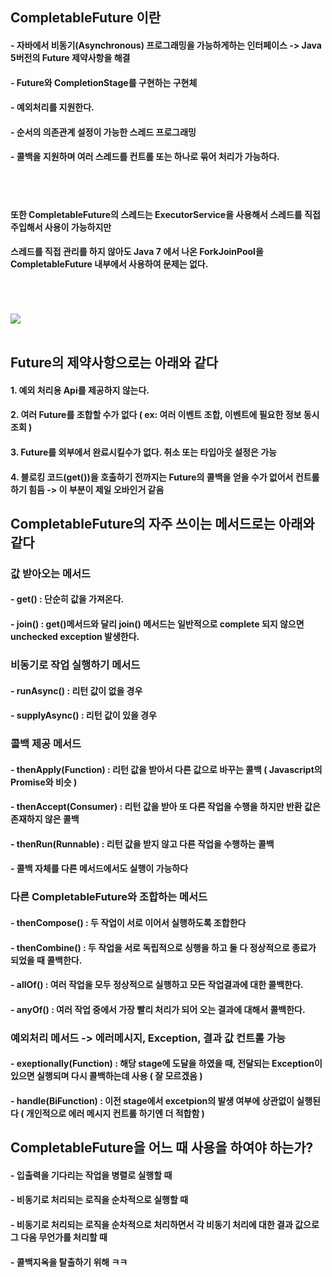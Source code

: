 ## CompletableFuture 이란

#### - 자바에서 비동기(Asynchronous) 프로그래밍을 가능하게하는 인터페이스 -> Java 5버전의 Future 제약사항을 해결 <br>
#### - Future와 CompletionStage를 구현하는 구현체
#### - 예외처리를 지원한다.
#### - 순서의 의존관계 설정이 가능한 스레드 프로그래밍
#### - 콜백을 지원하며 여러 스레드를 컨트롤 또는 하나로 묶어 처리가 가능하다.
<br><br>
#### 또한 CompletableFuture의 스레드는 ExecutorService을 사용해서 스레드를 직접 주입해서 사용이 가능하지만<br>
#### 스레드를 직접 관리를 하지 않아도 Java 7 에서 나온 ForkJoinPool을 CompletableFuture 내부에서 사용하여 문제는 없다.


<br><br><br>
<img src="https://user-images.githubusercontent.com/42057185/165993830-15d2e179-0b82-43a4-a966-60e35ae8116b.png"/>
<br><br>

## Future의 제약사항으로는 아래와 같다<br>
#### 1. 예외 처리용 Api를 제공하지 않는다.
#### 2. 여러 Future를 조합할 수가 없다 ( ex: 여러 이벤트 조합, 이벤트에 필요한 정보 동시 조회 )
#### 3. Future를 외부에서 완료시킬수가 없다. 취소 또는 타입아웃 설정은 가능
#### 4. 블로킹 코드(get())을 호출하기 전까지는 Future의 콜백을 얻을 수가 없어서 컨트롤하기 힘듬 -> 이 부분이 제일 오바인거 같음


## CompletableFuture의 자주 쓰이는 메서드로는 아래와 같다<br>
### 값 받아오는 메서드
#### - get() : 단순히 값을 가져온다.
#### - join() : get()메서드와 달리 join() 메서드는 일반적으로 complete 되지 않으면 unchecked exception 발생한다.
### 비동기로 작업 실행하기 메서드
#### - runAsync() : 리턴 값이 없을 경우
#### - supplyAsync() : 리턴 값이 있을 경우<br>
### 콜백 제공 메서드
#### - thenApply(Function) : 리턴 값을 받아서 다른 값으로 바꾸는 콜백 ( Javascript의 Promise와 비슷 )
#### - thenAccept(Consumer) : 리턴 값을 받아 또 다른 작업을 수행을 하지만 반환 값은 존재하지 않은 콜백
#### - thenRun(Runnable) : 리턴 값을 받지 않고 다른 작업을 수행하는 콜백<br>
#### - 콜백 자체를 다른 메서드에서도 실행이 가능하다
### 다른 CompletableFuture와 조합하는 메서드
#### - thenCompose() : 두 작업이 서로 이어서 실행하도록 조합한다
#### - thenCombine() : 두 작업을 서로 독립적으로 싱행을 하고 둘 다 정상적으로 종료가 되었을 때 콜백한다.
#### - allOf() : 여러 작업을 모두 정상적으로 실행하고 모든 작업결과에 대한 콜백한다.
#### - anyOf() : 여러 작업 중에서 가장 빨리 처리가 되어 오는 결과에 대해서 콜백한다.<br>
### 예외처리 메서드 -> 에러메시지, Exception, 결과 값 컨트롤 가능
#### - exeptionally(Function) : 해당 stage에 도달을 하였을 때, 전달되는 Exception이 있으면 실행되며 다시 콜백하는데 사용 ( 잘 모르겠음 )
#### - handle(BiFunction) : 이전 stage에서 excetpion의 발생 여부에 상관없이 실행된다 ( 개인적으로 에러 메시지 컨트롤 하기엔 더 적합함 )


## CompletableFuture을 어느 때 사용을 하여야 하는가?<br>
#### - 입출력을 기다리는 작업을 병렬로 실행할 때
#### - 비동기로 처리되는 로직을 순차적으로 실행할 때
#### - 비동기로 처리되는 로직을 순차적으로 처리하면서 각 비동기 처리에 대한 결과 값으로 그 다음 무언가를 처리할 때
#### - 콜백지옥을 탈출하기 위해 ㅋㅋ
